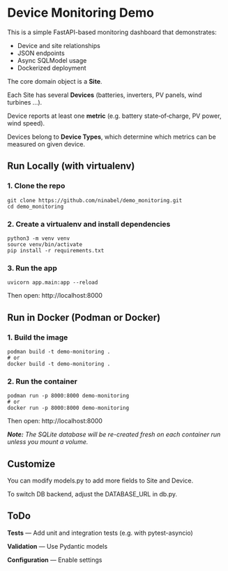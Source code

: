 # Device Monitoring Demo

This is a simple FastAPI-based monitoring dashboard that demonstrates:

- Device and site relationships
- JSON endpoints
- Async SQLModel usage
- Dockerized deployment

The core domain object is a **Site**. 

Each Site has several **Devices** (batteries, inverters, PV panels, wind turbines …). 

Device reports at least one **metric** (e.g. battery state‑of‑charge, PV power, wind speed). 

Devices belong to **Device Types**, which determine which metrics can be measured on given device.

## Run Locally (with virtualenv)

### 1. Clone the repo

```#bash
git clone https://github.com/ninabel/demo_monitoring.git
cd demo_monitoring
```

### 2. Create a virtualenv and install dependencies
```#bash
python3 -m venv venv
source venv/bin/activate
pip install -r requirements.txt
```

### 3. Run the app
```#bash
uvicorn app.main:app --reload
```
Then open: http://localhost:8000

## Run in Docker (Podman or Docker)
### 1. Build the image
```#bash
podman build -t demo-monitoring .
# or
docker build -t demo-monitoring .
```

### 2. Run the container
```#bash
podman run -p 8000:8000 demo-monitoring
# or
docker run -p 8000:8000 demo-monitoring
```

Then open: http://localhost:8000

_**Note:** The SQLite database will be re-created fresh on each container run unless you mount a volume._

## Customize

You can modify models.py to add more fields to Site and Device.

To switch DB backend, adjust the DATABASE_URL in db.py.

## ToDo

**Tests** — Add unit and integration tests (e.g. with pytest-asyncio)

**Validation** — Use Pydantic models

**Configuration** — Enable settings 
 
